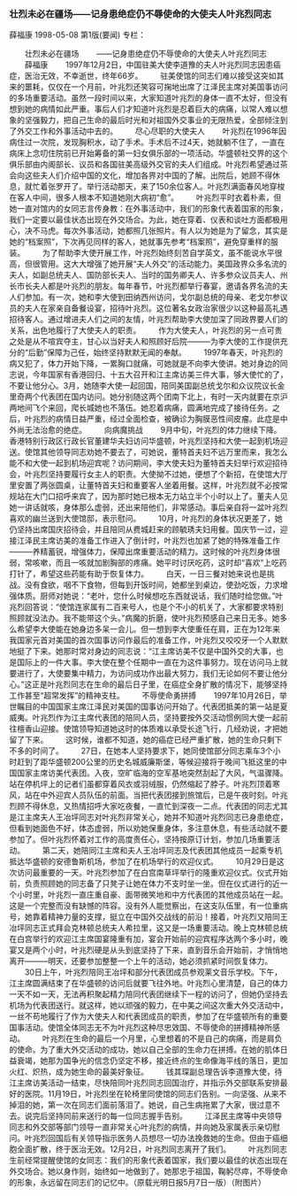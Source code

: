 ### 壮烈未必在疆场——记身患绝症仍不辱使命的大使夫人叶兆烈同志
薛福康
1998-05-08
第1版(要闻)
专栏：

　　壮烈未必在疆场
　　——记身患绝症仍不辱使命的大使夫人叶兆烈同志
　　薛福康
　　1997年12月2日，中国驻美大使李道豫的夫人叶兆烈同志因患癌症，医治无效，不幸逝世，终年66岁。
　　驻美使馆的同志们难以接受这突如其来的噩耗，仅仅在一个月前，叶兆烈还笑容可掬地出席了江泽民主席对美国事访问的多场重要活动。虽然一段时间以来，大家知道叶兆烈的身体一直不太好，但没有想到她的病情如此严重。事后人们才知道叶兆烈是忍着巨大的病痛，以常人难以想象的坚强毅力，把自己生命的最后时光和对祖国外交事业的无限热爱，全部倾注到了外交工作和外事活动中去的。
　　尽心尽职的大使夫人
　　叶兆烈在1996年因病住过一次院，发现胸积水，动了手术。手术后不过4天，她就躺不住了，一直在病床上念叨住院前已开始筹备的第一妇女俱乐部的一项活动。华盛顿社交界的这个俱乐部由内阁部长、议员和各国驻美高级外交官的夫人们组成。叶兆烈希望通过茶会向这些夫人们介绍中国的文化，增加各界对中国的了解。出院后，她顾不得休息，就忙着张罗开了。举行活动那天，来了150余位客人。叶兆烈满面春风地穿梭在客人中间，很多人根本不知道她刚大病初“愈”。
　　叶兆烈平时衣着朴素，但她一直对馆内的女同志言传身教：在外事活动中，我们的形象代表着国家的形象，我们一定要以最佳状态出现在外交场合。为此，她在穿着、仪表和谈吐方面都极用心，决不马虎。每次外事活动，她都照几张照片。有人以为她是为了留念，其实是她的“档案照”，下次再见同样的客人，她就事先参考“档案照”，避免穿重样的服装。
　　为了帮助李大使开展工作，叶兆烈始终刻苦自学英文，虽不能说水平很高，但很管用。这大大增强了她开展“夫人外交”的活动能力。美国政界众多名流的夫人，如副总统夫人、国防部长夫人、当时的国务卿夫人、许多参众议员夫人、州长市长夫人都是叶兆烈的朋友。每年春节，叶兆烈都举行春宴，邀请各界名流的夫人们参加。有一次，她和李大使到田纳西州访问，戈尔副总统的母亲、老戈尔参议员的夫人在家亲自备餐设宴，招待叶兆烈。这位著名女政治家很少以这种最高礼遇招待客人。通过增进夫人们之间的友情，叶兆烈帮助李大使加深了同政界要人们的关系，出色地履行了大使夫人的职责。
　　作为大使夫人，叶兆烈的另一点可贵之处是从不喧宾夺主，甘心以当好夫人和照顾好后院———为李大使的工作提供充分的“后勤”保障为己任，始终坚持默默无闻的奉献。
　　1997年春天，叶兆烈的病又犯了，体力开始下降，一累胸口就痛，可她就是不向李大使讲。她对身边的同志说，今年国家有香港回归、十五大召开和江主席访美三件大事，够大使忙的了，不要让他分心。3月，她随李大使一起回国，陪同美国副总统戈尔和众议院议长金里奇两个代表团在国内访问。她分别随这两个团南下北上，有时一天内就要在京沪两地间飞个来回，爬长城她也不落伍。她忍着病痛，圆满地完成了接待任务。之后，叶兆烈的病情日益严重，经过全面检查，被确诊为胸膜恶性间皮瘤。此症是中外尚无法治愈的绝症。
　　向病魔挑战
　　9月中旬，叶兆烈的体力继续下降。香港特别行政区行政长官董建华夫妇访问华盛顿，叶兆烈坚持和大使一起到机场迎送。使馆其他领导同志劝她不要去了，可她说，董特首夫妇不远万里而来，我怎么能不和大使一起到机场迎宾呢？访问期间，李大使夫妇为董特首夫妇举行欢迎招待会，叶兆烈坚持要履行女主人的职责。大使拗不过她，便想了个新招，在使馆大厅里安置了两张圆桌，让董特首夫妇和重要客人坐着用餐。这样，叶兆烈就不必按常规站在大门口招呼来宾了，因为那时她已根本无力站立半个小时以上了。董夫人见她一讲话就咳，身体那么虚弱，还出来陪他们，非常感动。事后亲自将一盆叶兆烈喜欢的幽兰送到大使馆邸，表示慰问。
　　10月，叶兆烈的身体状况更差了，她仍坚持出席国庆招待会，并且陪同从费城赶来的顾毓琇夫妇用餐。国庆节一过，迎接江泽民主席访美的准备工作进入了倒计时，叶兆烈也加紧了她的特殊准备工作———养精蓄锐，增强体力，保障出席重要活动的精力。这时候的叶兆烈身体很弱，常咳嗽，而且一咳就加剧胸部的疼痛。她平时讨厌吃药，这时却“喜欢”上吃药打针了，希望这些药能有助于恢复体力。
　　白天，一日三餐对她来说也是挑战。没有食欲，咽不下食物，但每到开饭时间，她都坐到桌边，使劲吃饭，力求增强体质。厨师对她说：“老叶，您什么时候想吃东西就说话，我们随时给您做。”叶兆烈回答说：“使馆连家属有二百来号人，也是个不小的机关了，大家都要求特别照顾就没法办。我不能带这个头。”病魔的折磨，使叶兆烈预感自己来日无多。她多么希望李大使能在她身边多呆一会儿。但一想到李大使重任在肩，正在为12年来我国家元首对美国的首次国事访问作最后的准备工作，叶兆烈又咬咬牙一个人默默地挺了下来。她那时常对身边的同志说：“江主席访美不仅是中国外交的大事，也是国际上的一件大事。李大使在整个任期中一直在为这件事努力。现在访问马上就要进行了，大使要集中精力，为访问成功作出最大努力，我们无论如何不要让他分心。”这正是叶兆烈同志在生命的最后日子里，在癌症全身扩散的情况下，能够坚持工作甚至“超常发挥”的精神支柱。
　　不辱使命勇拼搏
　　1997年10月26日，举世瞩目的中国国家主席江泽民对美国的国事访问开始了。代表团抵美的第一站是夏威夷。叶兆烈作为江主席代表团的陪同人员，坚持要按外交活动惯例同大使一起前往檀香山迎接。使馆领导知道她这时的体质难以承受长途飞行，几经劝说，才把她留了下来。
　　这时候，谁都不知道，她的癌症已经严重扩散，她的生命只剩下不多的时间了。
　　27日，在她本人坚持要求下，她同使馆部分同志乘车3个小时赶到了距华盛顿200公里的历史名城威廉斯堡，等候迎接将于晚间飞抵这里的中国国家主席访美代表团。入夜，空旷临海的空军基地突然刮起了大风，气温骤降。站在停机坪上的记者们虽都穿着风衣或羽绒服，仍然缩起了脖子。叶兆烈顶着寒风，站在中外迎宾人员队伍的前面。当把代表团接到旅馆后，已是午夜时刻。叶兆烈顾不得休息，又热情招呼大家吃夜餐，一直忙到深夜一二点。代表团的同志尤其是江主席夫人王冶坪同志对叶兆烈非常关心，她并不知道叶兆烈同志已身患绝症，但看到她面色不好，体态虚弱，所以劝她保重身体，多注意休息，有些活动就不要参加了。但叶兆烈怀着对工作的高度责任心，坚持按原订计划，参加几场重要活动。
　　第二天，她陪同江主席和夫人王冶坪同志及代表团其他成员一起乘专机抵达华盛顿的安德鲁斯机场，参加了在机场举行的欢迎仪式。
　　10月29日是这次访问最重要的一天。叶兆烈参加了在白宫南草坪举行的隆重欢迎仪式。仪式开始前，负责照顾她的同志备了只凳子让她在体力不支时坐一坐。但在仪式进行的近一个小时里，叶兆烈一直庄重自豪、面带微笑地和中方代表团的其他成员站在一起。这是一个完整而没有缺憾的阵容。没有外人能觉察出，在这支队伍里，有一位重病号，她靠着精神力量的支撑，挺立在中国外交战线的前沿！接着，叶兆烈又陪同王冶坪同志正式拜会克林顿总统夫人希拉里，这又是一场重要活动。晚上克林顿总统在白宫举行的欢迎江主席国宴隆重有加，宴会开始前的迎宾程序达两个多小时，晚宴又是两个小时，叶兆烈硬是从头到底坚持了下来，直到音乐会开始前，才悄悄地离开———明天，还要参加整整一个上午的活动，她必须抓紧时间恢复体力。
　　30日上午，叶兆烈陪同王冶坪和部分代表团成员参观莱文音乐学校。下午，江主席圆满结束了在华盛顿的访问后就要飞往外地。叶兆烈心里清楚，自己的体力一天不如一天，无法再积聚起精力陪同代表团继续下一程的访问了，但她仍坚持去机场为代表团送行。就这样，她以顽强的毅力，在中美之间这次重大外交活动中，一丝不苟地履行了作为大使夫人和代表团成员的职责，参加了在华盛顿所有的重要国事活动。使馆全体同志无不为叶兆烈这种尽忠效国、不辱使命的拼搏精神所感动。
　　叶兆烈在生命的最后一个月里，心里想着的不是自己的病痛，而是肩负的使命。为了重大外交活动的成功，她以自己全部的生命力在拼搏。在她的肌体日益衰竭，她那为国争光的信念仍坚定不移，接近终点的生命像海平线的落日，更加火红、炽热，成为她生命的最美好象征。
　　钱其琛副总理告诉李道豫大使，待江主席访美活动一结束，尽快陪同叶兆烈同志回国治疗，并指示外交部联系安排最好的医院。11月19日，叶兆烈坐在轮椅里同使馆的同志们告别。一向坚强、从来不掉泪的她，第一次在同志们面前落泪了。她说，自己生病拖累了大家，很过意不去。说完后坚持同前来送行的每一位同志握手告别。
　　江泽民主席等中央领导同志和外交部等部门领导一直非常关心叶兆烈的病情，并向她及家属表示亲切慰问。叶兆烈回国后有关领导指示医务人员想尽一切办法挽救她的生命。但由于癌细胞全面扩散，终于医治无效。12月2日，叶兆烈同志离开了我们。
　　叶兆烈同志生前经常提醒使馆的女同志：我们的形象代表着国家，我们要以最佳的状态出现在外交场合。她以身作则，始终如一地做到了。她那忠于祖国，鞠躬尽瘁，不辱使命的形象，永远留在同志们的记忆中。（原载光明日报5月7日一版）（附图片）
